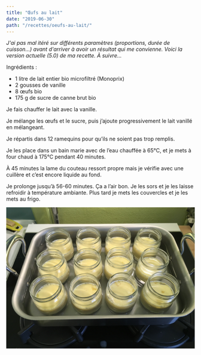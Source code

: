 ```yaml
---
title: "Œufs au lait"
date: "2019-06-30"
path: "/recettes/oeufs-au-lait/"
---
```


*J'ai pas mal itéré sur différents paramètres (proportions, durée de cuisson...) avant d'arriver à avoir un résultat qui me convienne. Voici la version actuelle (5.0) de ma recette. À suivre...*

Ingrédients :

- 1 litre de lait entier bio microfiltré (Monoprix)
- 2 gousses de vanille
- 8 œufs bio
- 175 g de sucre de canne brut bio

Je fais chauffer le lait avec la vanille.

Je mélange les œufs et le sucre, puis j’ajoute progressivement le lait vanillé en mélangeant.

Je répartis dans 12 ramequins pour qu’ils ne soient pas trop remplis.

Je les place dans un bain marie avec de l’eau chauffée à 65°C, et je mets à four chaud à 175°C pendant 40 minutes.

À 45 minutes la lame du couteau ressort propre mais je vérifie avec une cuillère et c’est encore liquide au fond.

Je prolonge jusqu’à 56-60 minutes. Ça a l’air bon. Je les sors et je les laisse refroidir à température ambiante. Plus tard je mets les couvercles et je les mets au frigo.

![Œufs au lait sortant du four](./2019-06-30-oeufs-au-lait.jpg)
